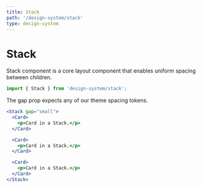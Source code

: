 ```yaml
---
title: Stack
path: '/design-system/stack'
type: design-system
---
```


# Stack

Stack component is a core layout component that enables uniform spacing between children.

```jsx
import { Stack } from 'design-system/stack';
```

The gap prop expects any of our theme spacing tokens.

```jsx live
<Stack gap="small">
  <Card>
    <p>Card in a Stack.</p>
  </Card>

  <Card>
    <p>Card in a Stack.</p>
  </Card>

  <Card>
    <p>Card in a Stack.</p>
  </Card>
</Stack>
```
